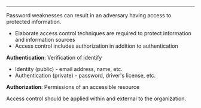- - -
Password weaknesses can result in an adversary having access to protected information.
- Elaborate access control techniques are required to protect information and information sources
- Access control includes authorization in addition to authentication

**Authentication**: Verification of identify
- Identity (public) - email address, name, etc.
- Authentication (private) - password, driver's license, etc.

**Authorization**: Permissions of an accessible resource

Access control should be applied within and external to the organization.